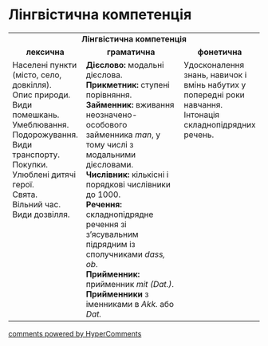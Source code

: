 <div id="hypercomments_widget" class="js-hypercomments-widget invisible"></div>

# Лінгвістична компетенція

<table>
  <tr>
    <td align="center" colspan="3"><b>Лінгвістична компетенція</b></td>
  </tr>
            <tr>
                <td align="center"><b>лексична</b></td>
                <td align="center"><b>граматична</b></td>
                <td align="center"><b>фонетична</b></td>
            </tr>
            <tr>
                <td width="25%" style="vertical-align:top !important;">
Населені пункти (місто, село, довкілля).<br>
Опис природи.<br>
Види помешкань.<br>
Умеблювання.<br>
Подорожування.<br>
Види транспорту.<br>
Покупки.<br>
Улюблені дитячі герої.<br>
Свята.<br>
Вільний час.<br>
Види дозвілля.<br></td>
                <td width="50%" style="vertical-align:top !important;">
<b>Дієслово:</b> модальні дієслова.<br>
<b>Прикметник:</b> ступені порівняння.<br>
<b>Займенник:</b> вживання неозначено-особового займенника <i>man</i>, у тому числі з модальними дієсловами.<br>
<b>Числівник:</b> кількісні і порядкові числівники до 1000.<br>
<b>Речення:</b> складнопідрядне речення зі з’ясувальним підрядним із сполучниками <i>dass, ob</i>.<br>
<b>Прийменник:</b> прийменник <i>mit (Dat.)</i>.<br>
<b>Прийменники</b> з іменниками в <i>Akk.</i> або <i>Dat.</i><br></td>
                <td width="25%" style="vertical-align:top !important;">Удосконалення знань, навичок і вмінь набутих у попередні роки навчання.<br>
                Інтонація складнопідрядних речень.</td>
            </tr>
</table>

<div class="js-hypercomments-container">
    <a href="http://hypercomments.com" class="hc-link" title="comments widget">comments powered by HyperComments</a>
</div>